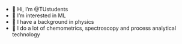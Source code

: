 - 👋 Hi, I’m @TUstudents
- 👀 I’m interested in ML
- 🌱 I have a background in physics 
- 💞️ I do a lot of chemometrics, spectroscopy and process analytical technology

<!---
TUstudents/TUstudents is a ✨ special ✨ repository because its `README.md` (this file) appears on your GitHub profile.
You can click the Preview link to take a look at your changes.
--->
